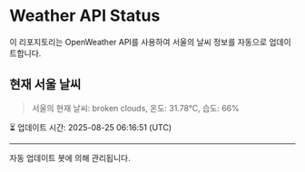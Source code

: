 
# Weather API Status

이 리포지토리는 OpenWeather API를 사용하여 서울의 날씨 정보를 자동으로 업데이트합니다.

## 현재 서울 날씨
> 서울의 현재 날씨: broken clouds, 온도: 31.78°C, 습도: 66%

⏳ 업데이트 시간: 2025-08-25 06:16:51 (UTC)

---
자동 업데이트 봇에 의해 관리됩니다.
